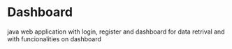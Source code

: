 # Dashboard
java web application with login, register and dashboard for data retrival and with funcionalities on dashboard
